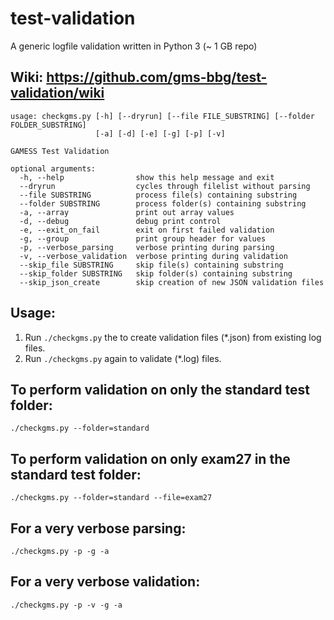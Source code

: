 # test-validation
A generic logfile validation written in Python 3 (~ 1 GB repo)

## Wiki: https://github.com/gms-bbg/test-validation/wiki

```
usage: checkgms.py [-h] [--dryrun] [--file FILE_SUBSTRING] [--folder FOLDER_SUBSTRING]
                   [-a] [-d] [-e] [-g] [-p] [-v]

GAMESS Test Validation

optional arguments:
  -h, --help                show this help message and exit
  --dryrun                  cycles through filelist without parsing
  --file SUBSTRING          process file(s) containing substring
  --folder SUBSTRING        process folder(s) containing substring
  -a, --array               print out array values
  -d, --debug               debug print control
  -e, --exit_on_fail        exit on first failed validation
  -g, --group               print group header for values
  -p, --verbose_parsing     verbose printing during parsing
  -v, --verbose_validation  verbose printing during validation
  --skip_file SUBSTRING     skip file(s) containing substring
  --skip_folder SUBSTRING   skip folder(s) containing substring
  --skip_json_create        skip creation of new JSON validation files
```

## Usage:

1.  Run `./checkgms.py` the to create validation files (*.json) from existing log files.
2.  Run `./checkgms.py` again to validate (*.log) files.

## To perform validation on only the standard test folder:
```
./checkgms.py --folder=standard
```

## To perform validation on only exam27 in the standard test folder:
```
./checkgms.py --folder=standard --file=exam27
```
## For a very verbose parsing:
```
./checkgms.py -p -g -a
```

## For a very verbose validation:
```
./checkgms.py -p -v -g -a
```



